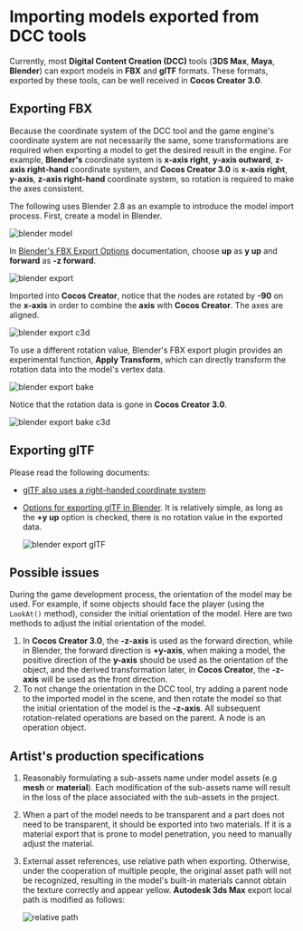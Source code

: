 # Importing models exported from DCC tools

Currently, most __Digital Content Creation (DCC)__ tools (__3DS Max__, __Maya__, __Blender__) can export models in __FBX__ and __glTF__ formats. These formats, exported by these tools, can be well received in __Cocos Creator 3.0__.

## Exporting FBX

Because the coordinate system of the DCC tool and the game engine's coordinate system are not necessarily the same, some transformations are required when exporting a model to get the desired result in the engine. For example, __Blender's__ coordinate system is __x-axis right__, __y-axis outward__, __z-axis right-hand__ coordinate system, and __Cocos Creator 3.0__ is __x-axis right__, __y-axis__, __z-axis right-hand__ coordinate system, so rotation is required to make the axes consistent.

The following uses Blender 2.8 as an example to introduce the model import process. First, create a model in Blender.

![blender model](./mesh/blender_model.png)

In [Blender's FBX Export Options](https://docs.blender.org/manual/en/2.80/addons/io_scene_fbx.html) documentation, choose __up__ as __y up__ and __forward__ as __-z forward__.

![blender export](./mesh/blender_export_fbx_1.png)

Imported into __Cocos Creator__, notice that the nodes are rotated by __-90__ on the __x-axis__ in order to combine the __axis__ with __Cocos Creator__. The axes are aligned.

![blender export c3d](./mesh/blender_model_c3d.png)

To use a different rotation value, Blender's FBX export plugin provides an experimental function, __Apply Transform__, which can directly transform the rotation data into the model's vertex data.

![blender export bake](./mesh/blender_export_bake.png)

Notice that the rotation data is gone in __Cocos Creator 3.0__.

![blender export bake c3d](./mesh/blender_model_bake_c3d.png)

## Exporting glTF

Please read the following documents:

- [glTF also uses a right-handed coordinate system](https://github.com/KhronosGroup/glTF/tree/master/specification/2.0#coordinate-system-and-units)
- [Options for exporting glTF in Blender](https://docs.blender.org/manual/en/2.80/addons/io_scene_gltf2.html). It is relatively simple, as long as the __+y up__ option is checked, there is no rotation value in the exported data.

  ![blender export glTF](./mesh/blender_export_gltf.png)

## Possible issues

During the game development process, the orientation of the model may be used. For example, if some objects should face the player (using the `LookAt()` method), consider the initial orientation of the model. Here are two methods to adjust the initial orientation of the model.

  1. In __Cocos Creator 3.0__, the __-z-axis__ is used as the forward direction, while in Blender, the forward direction is __+y-axis__, when making a model, the positive direction of the __y-axis__ should be used as the orientation of the object, and the derived transformation later, in __Cocos Creator__, the __-z-axis__ will be used as the front direction.
  2. To not change the orientation in the DCC tool, try adding a parent node to the imported model in the scene, and then rotate the model so that the initial orientation of the model is the __-z-axis__. All subsequent rotation-related operations are based on the parent. A node is an operation object.

## Artist's production specifications

1. Reasonably formulating a sub-assets name under model assets (e.g **mesh** or **material**). Each modification of the sub-assets name will result in the loss of the place associated with the sub-assets in the project.

2. When a part of the model needs to be transparent and a part does not need to be transparent, it should be exported into two materials. If it is a material export that is prone to model penetration, you need to manually adjust the material.

3. External asset references, use relative path when exporting. Otherwise, under the cooperation of multiple people, the original asset path will not be recognized, resulting in the model's built-in materials cannot obtain the texture correctly and appear yellow. **Autodesk 3ds Max** export local path is modified as follows:

    ![relative path](./mesh/relative_path.png)

